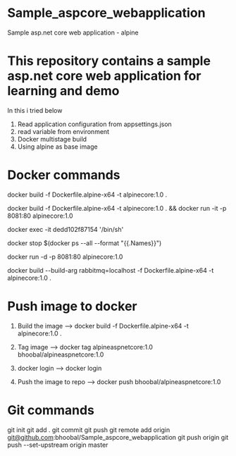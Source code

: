 # Sample_aspcore_webapplication
Sample asp.net core web application - alpine 

# This repository contains a sample asp.net core web application for learning and demo
In this i tried below
1. Read application configuration from appsettings.json
2. read variable from environment
3. Docker multistage build
4. Using alpine as base image

# Docker commands

docker build -f Dockerfile.alpine-x64 -t alpinecore:1.0 .

docker build -f Dockerfile.alpine-x64 -t alpinecore:1.0 . && docker run -it -p 8081:80 alpinecore:1.0

docker exec -it dedd102f87154 '/bin/sh' 

docker stop $(docker ps --all --format "{{.Names}}")

docker run -d -p 8081:80 alpinecore:1.0

docker build --build-arg rabbitmq=localhost -f Dockerfile.alpine-x64 -t alpinecore:1.0 .

# Push image to docker
1. Build the image  --> docker build -f Dockerfile.alpine-x64 -t alpinecore:1.0 .

2. Tag image --> docker tag alpineaspnetcore:1.0 bhoobal/alpineaspnetcore:1.0

3. docker login  --> docker login

4. Push the image to repo  --> docker push bhoobal/alpineaspnetcore:1.0

# Git commands
git init
git add .
git commit
git push
git remote add origin git@github.com:bhoobal/Sample_aspcore_webapplication
git push origin
git push --set-upstream origin master


